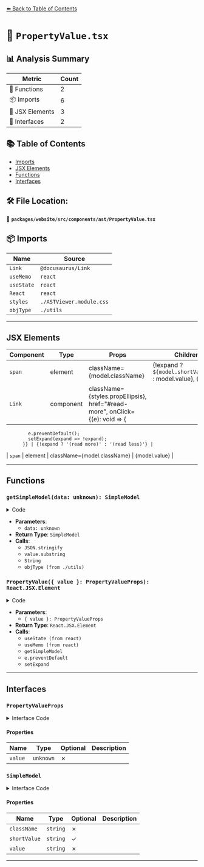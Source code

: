 [⬅️ Back to Table of Contents](../../../../../index.md)

# 📄 `PropertyValue.tsx`

## 📊 Analysis Summary

| Metric | Count |
|--------|-------|
| 🔧 Functions | 2 |
| 📦 Imports | 6 |
| 💠 JSX Elements | 3 |
| 📐 Interfaces | 2 |

## 📚 Table of Contents

- [Imports](#imports)
- [JSX Elements](#jsx-elements)
- [Functions](#functions)
- [Interfaces](#interfaces)

## 🛠️ File Location:
📂 **`packages/website/src/components/ast/PropertyValue.tsx`**

## 📦 Imports

| Name | Source |
|------|--------|
| `Link` | `@docusaurus/Link` |
| `useMemo` | `react` |
| `useState` | `react` |
| `React` | `react` |
| `styles` | `./ASTViewer.module.css` |
| `objType` | `./utils` |


---

## JSX Elements

| Component | Type | Props | Children |
|-----------|------|-------|----------|
| `span` | element | className={model.className} | {!expand ? `${model.shortValue}...` : model.value}, {' '}, <Link> |
| `Link` | component | className={styles.propEllipsis}, href="#read-more", onClick={(e): void => {
            e.preventDefault();
            setExpand(expand => !expand);
          }} | {!expand ? '(read more)' : '(read less)'} |
| `span` | element | className={model.className} | {model.value} |


---

## Functions

### `getSimpleModel(data: unknown): SimpleModel`

<details><summary>Code</summary>

```ts
function getSimpleModel(data: unknown): SimpleModel {
  if (typeof data === 'string') {
    const value = JSON.stringify(data);
    return {
      className: styles.propString,
      shortValue: value.length > 250 ? value.substring(0, 200) : undefined,
      value,
    };
  }
  if (typeof data === 'number') {
    return {
      className: styles.propNumber,
      value: String(data),
    };
  }
  if (typeof data === 'bigint') {
    return {
      className: styles.propNumber,
      value: `${data}n`,
    };
  }
  if (data instanceof RegExp) {
    return {
      className: styles.propRegExp,
      value: String(data),
    };
  }
  if (data == null) {
    return {
      className: styles.propEmpty,
      value: String(data),
    };
  }
  if (typeof data === 'boolean') {
    return {
      className: styles.propBoolean,
      value: data ? 'true' : 'false',
    };
  }
  if (data instanceof Error) {
    return {
      className: styles.propError,
      value: `Error: ${data.message}`,
    };
  }
  return {
    className: styles.propClass,
    value: objType(data),
  };
}
```
</details>

- **Parameters**:
  - `data: unknown`
- **Return Type**: `SimpleModel`
- **Calls**:
  - `JSON.stringify`
  - `value.substring`
  - `String`
  - `objType (from ./utils)`
### `PropertyValue({ value }: PropertyValueProps): React.JSX.Element`

<details><summary>Code</summary>

```ts
function PropertyValue({ value }: PropertyValueProps): React.JSX.Element {
  const [expand, setExpand] = useState(false);

  const model = useMemo(() => getSimpleModel(value), [value]);

  if (model.shortValue) {
    return (
      <span className={model.className}>
        {!expand ? `${model.shortValue}...` : model.value}{' '}
        <Link
          className={styles.propEllipsis}
          href="#read-more"
          onClick={(e): void => {
            e.preventDefault();
            setExpand(expand => !expand);
          }}
        >
          {!expand ? '(read more)' : '(read less)'}
        </Link>
      </span>
    );
  }

  return <span className={model.className}>{model.value}</span>;
}
```
</details>

- **Parameters**:
  - `{ value }: PropertyValueProps`
- **Return Type**: `React.JSX.Element`
- **Calls**:
  - `useState (from react)`
  - `useMemo (from react)`
  - `getSimpleModel`
  - `e.preventDefault`
  - `setExpand`

---

## Interfaces

### `PropertyValueProps`

<details><summary>Interface Code</summary>

```ts
export interface PropertyValueProps {
  readonly value: unknown;
}
```
</details>

#### Properties

| Name | Type | Optional | Description |
|------|------|----------|-------------|
| `value` | `unknown` | ✗ |  |

### `SimpleModel`

<details><summary>Interface Code</summary>

```ts
interface SimpleModel {
  readonly className: string;
  readonly shortValue?: string;
  readonly value: string;
}
```
</details>

#### Properties

| Name | Type | Optional | Description |
|------|------|----------|-------------|
| `className` | `string` | ✗ |  |
| `shortValue` | `string` | ✓ |  |
| `value` | `string` | ✗ |  |


---